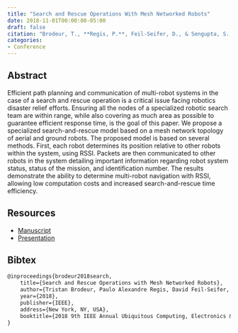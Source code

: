 ```yaml
---
title: "Search and Rescue Operations With Mesh Networked Robots"
date: 2018-11-01T00:00:00-05:00
draft: false
citation: "Brodeur, T., **Regis, P.**, Feil-Seifer, D., & Sengupta, S. (2018, November). Search and rescue operations with mesh networked robots. In 2018 9th IEEE Annual Ubiquitous Computing, Electronics & Mobile Communication Conference (UEMCON) (pp. 6-12). IEEE."
categories:
- Conference
---
```


## Abstract
Efficient path planning and communication of multi-robot systems in the case of a search and rescue operation is a critical issue facing robotics disaster relief efforts. Ensuring all the nodes of a specialized robotic search team are within range, while also covering as much area as possible to guarantee efficient response time, is the goal of this paper. We propose a specialized search-and-rescue model based on a mesh network topology of aerial and ground robots. The proposed model is based on several methods. First, each robot determines its position relative to other robots within the system, using RSSI. Packets are then communicated to other robots in the system detailing important information regarding robot system status, status of the mission, and identification number. The results demonstrate the ability to determine multi-robot navigation with RSSI, allowing low computation costs and increased search-and-rescue time efficiency.

## Resources
- [Manuscript](resources/uemcon_18.pdf)
- [Presentation](resources/uemcon_18.pptx)

## Bibtex
```latex
@inproceedings{brodeur2018search,
    title={Search and Rescue Operations with Mesh Networked Robots},
    author={Tristan Brodeur, Paulo Alexandre Regis, David Feil-Seifer, and Shamik Sengupta},
    year={2018},
    publisher={IEEE},
    address={New York, NY, USA},
    booktitle={2018 9th IEEE Annual Ubiquitous Computing, Electronics & Mobile Communication Conference (UEMCON)},
}
```